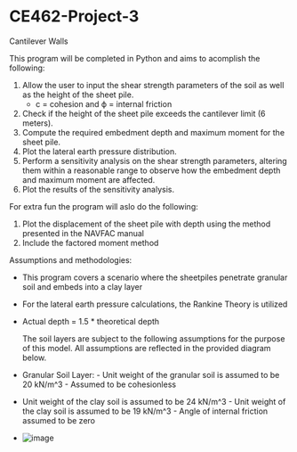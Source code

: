 # CE462-Project-3
Cantilever Walls

This program will be completed in Python and aims to acomplish the following:

1. Allow the user to input the shear strength parameters of the soil as well as the height of the sheet pile.
     - c = cohesion and  ϕ = internal friction
3. Check if the height of the sheet pile exceeds the cantilever limit (6 meters).
4. Compute the required embedment depth and maximum moment for the sheet pile.
5. Plot the lateral earth pressure distribution.
6. Perform a sensitivity analysis on the shear strength parameters, altering them within a reasonable range to observe how the embedment depth and maximum moment are affected.
7. Plot the results of the sensitivity analysis.
   
For extra fun the program will aslo do the following:

1. Plot the displacement of the sheet pile with depth using the method presented in the NAVFAC manual 
2. Include the factored moment method
   
Assumptions and methodologies:
- This program covers a scenario where the sheetpiles penetrate granular soil and embeds into a clay layer
- For the lateral earth pressure calculations, the Rankine Theory is utilized
- Actual depth = 1.5 * theoretical depth

  The soil layers are subject to the following assumptions for the purpose of this model. All assumptions are reflected in the provided diagram below.
  
- Granular Soil Layer:
       - Unit weight of the granular soil is assumed to be 20 kN/m^3
       - Assumed to be cohesionless
- Unit weight of the clay soil is assumed to be 24 kN/m^3
       - Unit weight of the clay soil is assumed to be 19 kN/m^3
       - Angle of internal friction assumed to be zero


- ![image](https://github.com/JessikaSolleder/CE462-Project-3/assets/156147848/6778e634-5af6-404e-a758-ab8ada847e2a)



